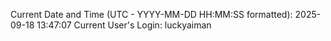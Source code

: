 Current Date and Time (UTC - YYYY-MM-DD HH:MM:SS formatted): 2025-09-18 13:47:07
Current User's Login: luckyaiman
